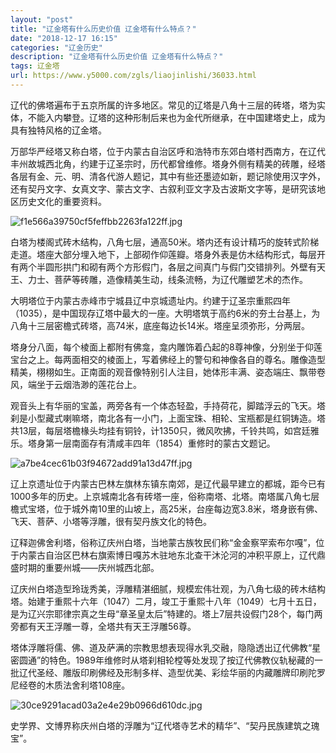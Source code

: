 ```yaml
---
layout: "post"
title: "辽金塔有什么历史价值 辽金塔有什么特点？"
date: "2018-12-17 16:15"
categories: "辽金历史"
description: "辽金塔有什么历史价值 辽金塔有什么特点？"
tags: 辽金塔
url: https://www.y5000.com/zgls/liaojinlishi/36033.html
---
```






辽代的佛塔遍布于五京所属的许多地区。常见的辽塔是八角十三层的砖塔，塔为实体，不能入内攀登。辽塔的这种形制后来也为金代所继承，在中国建塔史上，成为具有独特风格的辽金塔。

万部华严经塔又称白塔，位于内蒙古自治区呼和浩特市东郊白塔村西南方，在辽代丰州故城西北角，约建于辽圣宗时，历代都曾维修。塔身外侧有精美的砖雕，经塔各层有金、元、明、清各代游人题记，其中有些还墨迹如新，题记除使用汉字外，还有契丹文字、女真文字、蒙古文字、古叙利亚文字及古波斯文字等，是研究该地区历史文化的重要资料。

![f1e566a39750cf5feffbb2263fa122ff.jpg](https://img.y5000.com/uploads/allimg/181029/f1e566a39750cf5feffbb2263fa122ff.jpg)

白塔为楼阁式砖木结构，八角七层，通高50米。塔内还有设计精巧的旋转式阶梯走道。塔座大部分埋入地下，上部砌作仰莲瓣。塔身外表是仿木结构形式，每层开有两个半圆形拱门和砌有两个方形假门，各层之间真门与假门交错排列。外壁有天王、力士、菩萨等砖雕，造像精美生动，线条流畅，为辽代雕塑艺术的杰作。  

大明塔位于内蒙古赤峰市宁城县辽中京城遗址内。约建于辽圣宗重熙四年（1035），是中国现存辽塔中最大的一座。大明塔筑于高约6米的夯土台基上，为八角十三层密檐式砖塔，高74米，底座每边长14米。塔座呈须弥形，分两层。

塔身分八面，每个棱面上都附有佛龛，龛内雕饰着凸起的8尊神像，分别坐于仰莲宝台之上。每两面相交的棱面上，写着佛经上的警句和神像各自的尊名。雕像造型精美，栩栩如生。正南面的观音像特别引人注目，她体形丰满、姿态端庄、飘带卷风，端坐于云烟浩渺的莲花台上。

观音头上有华丽的宝盖，两旁各有一个体态轻盈，手持荷花，脚踏浮云的飞天。塔刹是小型藏式喇嘛塔，南北各有一小门，上面宝珠、相轮、宝瓶都是红铜铸造。塔共13层，每层塔檐椽头均挂有铜铃，计1350只，微风吹拂，千铃共鸣，如宫廷雅乐。塔身第一层南面存有清咸丰四年（1854）重修时的蒙古文题记。

![a7be4cec61b03f94672add91a13d47ff.jpg](https://img.y5000.com/uploads/allimg/181029/a7be4cec61b03f94672add91a13d47ff.jpg)

辽上京遗址位于内蒙古巴林左旗林东镇东南郊，是辽代最早建立的都城，距今已有1000多年的历史。上京城南北各有砖塔一座，俗称南塔、北塔。南塔属八角七层檐式宝塔，位于城外南10里的山坡上，高25米，台座每边宽3.8米，塔身嵌有佛、飞天、菩萨、小塔等浮雕，很有契丹族文化的特色。  

辽释迦佛舍利塔，俗称辽庆州白塔，当地蒙古族牧民们称“金金察罕索布尔嘎”，位于内蒙古自治区巴林右旗索博日嘎苏木驻地东北查干沐沦河的冲积平原上，辽代鼎盛时期的重要州城——庆州城西北部。

辽庆州白塔造型玲珑秀美，浮雕精湛细腻，规模宏伟壮观，为八角七级的砖木结构塔。始建于重熙十六年（1047）二月，竣工于重熙十八年（1049）七月十五日，是为辽兴宗耶律宗真之生母“章圣皇太后”特建的。塔上7层共设假门28个，每门两旁都有天王浮雕一尊，全塔共有天王浮雕56尊。

塔体浮雕将儒、佛、道及萨满的宗教思想表现得水乳交融，隐隐透出辽代佛教“星密圆通”的特色。1989年维修时从塔刹相轮樘等处发现了按辽代佛教仪轨秘藏的一批辽代圣经、雕版印刷佛经及形制多样、造型优美、彩绘华丽的内藏雕牌印刷陀罗尼经卷的木质法舍利塔108座。

![30ce9291acad03a2e4e29b0966d610dc.jpg](https://img.y5000.com/uploads/allimg/181029/30ce9291acad03a2e4e29b0966d610dc.jpg)

史学界、文博界称庆州白塔的浮雕为“辽代塔寺艺术的精华”、“契丹民族建筑之瑰宝”。
